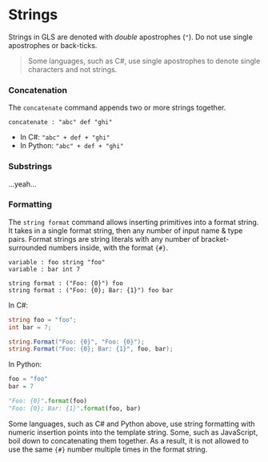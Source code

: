 # Strings

Strings in GLS are denoted with _double_ apostrophes \(`"`\). Do not use single apostrophes or back-ticks.

> Some languages, such as C\#, use single apostrophes to denote single characters and not strings.

### Concatenation

The `concatenate` command appends two or more strings together.

```gls
concatenate : "abc" def "ghi"
```

* In C\#: `"abc" + def + "ghi"`
* In Python: `"abc" + def + "ghi"`

### Substrings

...yeah...

### Formatting

The `string format` command allows inserting primitives into a format string. It takes in a single format string, then any number of input name & type pairs. Format strings are string literals with any number of bracket-surrounded numbers inside, with the format `{#}`.

```gls
variable : foo string "foo"
variable : bar int 7

string format : ("Foo: {0}") foo
string format : ("Foo: {0}; Bar: {1}") foo bar
```

In C\#:

```csharp
string foo = "foo";
int bar = 7;

string.Format("Foo: {0}", "Foo: {0}");
string.Format("Foo: {0}; Bar: {1}", foo, bar);
```

In Python:

```python
foo = "foo"
bar = 7

"Foo: {0}".format(foo)
"Foo: {0}; Bar: {1}".format(foo, bar)
```

Some languages, such as C\# and Python above, use string formatting with numeric insertion points into the template string. Some, such as JavaScript, boil down to concatenating them together. As a result, it is not allowed to use the same `{#}` number multiple times in the format string.

